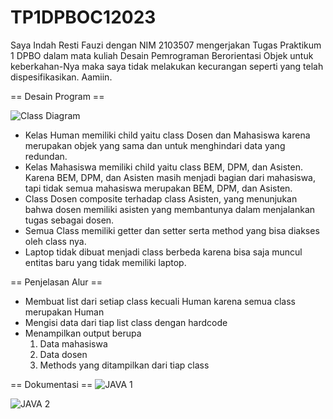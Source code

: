 # TP1DPBOC12023

Saya Indah Resti Fauzi dengan NIM 2103507 mengerjakan Tugas Praktikum 1 DPBO dalam mata kuliah Desain Pemrograman Berorientasi Objek 
untuk keberkahan-Nya maka saya tidak melakukan kecurangan seperti yang telah dispesifikasikan. Aamiin.

== Desain Program ==

![Class Diagram](https://user-images.githubusercontent.com/99266430/226151692-572351a9-a1d1-4bf0-822d-25839bf2984a.png)

- Kelas Human memiliki child yaitu class Dosen dan Mahasiswa karena merupakan objek yang sama dan untuk menghindari data yang redundan.
- Kelas Mahasiswa memiliki child yaitu class BEM, DPM, dan Asisten. Karena BEM, DPM, dan Asisten masih menjadi bagian dari mahasiswa, tapi tidak semua mahasiswa merupakan BEM, DPM, dan Asisten.
- Class Dosen composite terhadap class Asisten, yang menunjukan bahwa dosen memiliki asisten yang membantunya dalam menjalankan tugas sebagai dosen.
- Semua Class memiliki getter dan setter serta method yang bisa diakses oleh class nya.
- Laptop tidak dibuat menjadi class berbeda karena bisa saja muncul entitas baru yang tidak memiliki laptop.

== Penjelasan Alur ==
- Membuat list dari setiap class kecuali Human karena semua class merupakan Human
- Mengisi data dari tiap list class dengan hardcode
- Menampilkan output berupa
  1. Data mahasiswa
  2. Data dosen
  3. Methods yang ditampilkan dari tiap class

== Dokumentasi ==
![JAVA 1](https://user-images.githubusercontent.com/99266430/226151965-fc690675-8107-4e17-8909-4baa2a7751b5.png)

![JAVA 2](https://user-images.githubusercontent.com/99266430/226151966-1e3f76e7-f63a-4aa5-a2a7-459ab39b3065.png)
